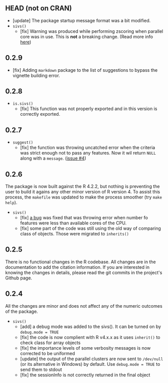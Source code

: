 ## HEAD (not on CRAN)

- [update] The package startup message format was a bit modified.
- `sivs()`
    - [fix] Warning was produced while performing zscoring when parallel core was in use. This is **not** a breaking change. (Read more info [here](https://github.com/mmahmoudian/sivs/issues/7))

## 0.2.9

- [fix] Adding `markdown` package to the list of suggestions to bypass the vignette building error.

## 0.2.8

- `is.sivs()`
    - [fix] This function was not properly exported and in this version is correctly exported.

## 0.2.7

- `suggest()`
    - [fix] the function was throwing uncatched error when the criteria was strict enough not to pass any features. Now it wil return `NULL` along with a `message`. ([issue #4](https://github.com/mmahmoudian/sivs/issues/4))

## 0.2.6

The package is now built against the R 4.2.2, but nothing is preventing the user to build it agains any other minor version of R version 4. To assist this process, the `makefile` was updated to make the process smoother (try `make help`).

- `sivs()`
    - [fix] [a bug](https://github.com/mmahmoudian/sivs/issues/3) was fixed that was throwing error when number fo features were less than available cores of the CPU.
    - [fix] some part of the code was still using the old way of comparing class of objects. Those were migrated to `inherits()`

## 0.2.5

There is no functional changes in the R codebase. All changes are in the documentation to add the citation information. If you are interested in knowing the changes in details, please read the git commits in the project's Github page.

## 0.2.4

All the changes are minor and does not affect any of the numeric outcomes of the package.

- `sivs()`
    - [add] a debug mode was added to the sivs(). It can be turned on by `debug.mode = TRUE`
    - [fix] the code is now complient with R v4.x.x as it uses `inherit()` to check class for array objects
    - [fix] the importance levels of some verbosity messages is now corrected to be uniformed
    - [update] the output of the parallel clusters are now sent to `/dev/null` (or its alternative in Windows) by default. Use `debug.mode = TRUE` to send them to stdout
    - [fix] the sessionInfo is not correctly returned in the final object

